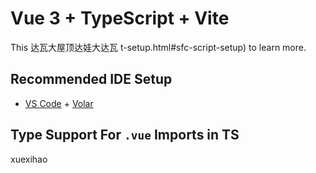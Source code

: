 # Vue 3 + TypeScript + Vite

This 达瓦大屋顶达娃大达瓦
t-setup.html#sfc-script-setup) to learn more.

## Recommended IDE Setup

- [VS Code](https://code.visualstudio.com/) + [Volar](https://marketplace.visualstudio.com/items?itemName=johnsoncodehk.volar)

## Type Support For `.vue` Imports in TS
xuexihao 
